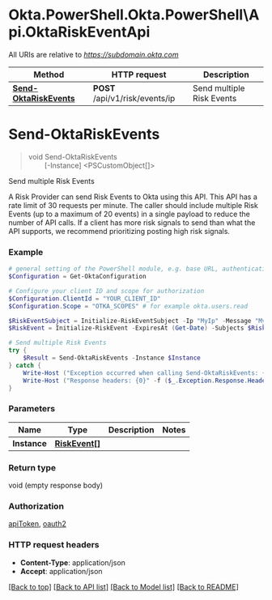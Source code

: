 # Okta.PowerShell.Okta.PowerShell\Api.OktaRiskEventApi

All URIs are relative to *https://subdomain.okta.com*

Method | HTTP request | Description
------------- | ------------- | -------------
[**Send-OktaRiskEvents**](OktaRiskEventApi.md#Send-OktaRiskEvents) | **POST** /api/v1/risk/events/ip | Send multiple Risk Events


<a id="Send-OktaRiskEvents"></a>
# **Send-OktaRiskEvents**
> void Send-OktaRiskEvents<br>
> &nbsp;&nbsp;&nbsp;&nbsp;&nbsp;&nbsp;&nbsp;&nbsp;[-Instance] <PSCustomObject[]><br>

Send multiple Risk Events

A Risk Provider can send Risk Events to Okta using this API. This API has a rate limit of 30 requests per minute. The caller should include multiple Risk Events (up to a maximum of 20 events) in a single payload to reduce the number of API calls. If a client has more risk signals to send than what the API supports, we recommend prioritizing posting high risk signals.

### Example
```powershell
# general setting of the PowerShell module, e.g. base URL, authentication, etc
$Configuration = Get-OktaConfiguration

# Configure your client ID and scope for authorization
$Configuration.ClientId = "YOUR_CLIENT_ID"
$Configuration.Scope = "OTKA_SCOPES" # for example okta.users.read

$RiskEventSubject = Initialize-RiskEventSubject -Ip "MyIp" -Message "MyMessage" -RiskLevel "HIGH"
$RiskEvent = Initialize-RiskEvent -ExpiresAt (Get-Date) -Subjects $RiskEventSubject -Timestamp (Get-Date) # RiskEvent[] | 

# Send multiple Risk Events
try {
    $Result = Send-OktaRiskEvents -Instance $Instance
} catch {
    Write-Host ("Exception occurred when calling Send-OktaRiskEvents: {0}" -f ($_.ErrorDetails | ConvertFrom-Json))
    Write-Host ("Response headers: {0}" -f ($_.Exception.Response.Headers | ConvertTo-Json))
}
```

### Parameters

Name | Type | Description  | Notes
------------- | ------------- | ------------- | -------------
 **Instance** | [**RiskEvent[]**](RiskEvent.md)|  | 

### Return type

void (empty response body)

### Authorization

[apiToken](../README.md#apiToken), [oauth2](../README.md#oauth2)

### HTTP request headers

 - **Content-Type**: application/json
 - **Accept**: application/json

[[Back to top]](#) [[Back to API list]](../README.md#documentation-for-api-endpoints) [[Back to Model list]](../README.md#documentation-for-models) [[Back to README]](../README.md)

